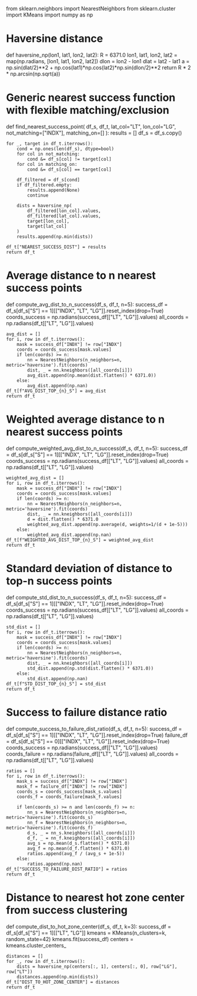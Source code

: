 from sklearn.neighbors import NearestNeighbors
from sklearn.cluster import KMeans
import numpy as np

# Haversine distance
def haversine_np(lon1, lat1, lon2, lat2):
    R = 6371.0
    lon1, lat1, lon2, lat2 = map(np.radians, [lon1, lat1, lon2, lat2])
    dlon = lon2 - lon1
    dlat = lat2 - lat1
    a = np.sin(dlat/2)**2 + np.cos(lat1)*np.cos(lat2)*np.sin(dlon/2)**2
    return R * 2 * np.arcsin(np.sqrt(a))

# Generic nearest success function with flexible matching/exclusion
def find_nearest_success_point(
    df_s,
    df_t,
    lat_col="LT",
    lon_col="LG",
    not_matching=["INDX"],
    matching_on=[]
):
    results = []
    df_s = df_s.copy()

    for _, target in df_t.iterrows():
        cond = np.ones(len(df_s), dtype=bool)
        for col in not_matching:
            cond &= df_s[col] != target[col]
        for col in matching_on:
            cond &= df_s[col] == target[col]

        df_filtered = df_s[cond]
        if df_filtered.empty:
            results.append(None)
            continue

        dists = haversine_np(
            df_filtered[lon_col].values,
            df_filtered[lat_col].values,
            target[lon_col],
            target[lat_col]
        )
        results.append(np.min(dists))

    df_t["NEAREST_SUCCESS_DIST"] = results
    return df_t

# Average distance to n nearest success points
def compute_avg_dist_to_n_success(df_s, df_t, n=5):
    success_df = df_s[df_s["S"] == 1][["INDX", "LT", "LG"]].reset_index(drop=True)
    coords_success = np.radians(success_df[["LT", "LG"]].values)
    all_coords = np.radians(df_t[["LT", "LG"]].values)

    avg_dist = []
    for i, row in df_t.iterrows():
        mask = success_df["INDX"] != row["INDX"]
        coords = coords_success[mask.values]
        if len(coords) >= n:
            nn = NearestNeighbors(n_neighbors=n, metric='haversine').fit(coords)
            dist, _ = nn.kneighbors([all_coords[i]])
            avg_dist.append(np.mean(dist.flatten() * 6371.0))
        else:
            avg_dist.append(np.nan)
    df_t[f"AVG_DIST_TOP_{n}_S"] = avg_dist
    return df_t

# Weighted average distance to n nearest success points
def compute_weighted_avg_dist_to_n_success(df_s, df_t, n=5):
    success_df = df_s[df_s["S"] == 1][["INDX", "LT", "LG"]].reset_index(drop=True)
    coords_success = np.radians(success_df[["LT", "LG"]].values)
    all_coords = np.radians(df_t[["LT", "LG"]].values)

    weighted_avg_dist = []
    for i, row in df_t.iterrows():
        mask = success_df["INDX"] != row["INDX"]
        coords = coords_success[mask.values]
        if len(coords) >= n:
            nn = NearestNeighbors(n_neighbors=n, metric='haversine').fit(coords)
            dist, _ = nn.kneighbors([all_coords[i]])
            d = dist.flatten() * 6371.0
            weighted_avg_dist.append(np.average(d, weights=1/(d + 1e-5)))
        else:
            weighted_avg_dist.append(np.nan)
    df_t[f"WEIGHTED_AVG_DIST_TOP_{n}_S"] = weighted_avg_dist
    return df_t

# Standard deviation of distance to top-n success points
def compute_std_dist_to_n_success(df_s, df_t, n=5):
    success_df = df_s[df_s["S"] == 1][["INDX", "LT", "LG"]].reset_index(drop=True)
    coords_success = np.radians(success_df[["LT", "LG"]].values)
    all_coords = np.radians(df_t[["LT", "LG"]].values)

    std_dist = []
    for i, row in df_t.iterrows():
        mask = success_df["INDX"] != row["INDX"]
        coords = coords_success[mask.values]
        if len(coords) >= n:
            nn = NearestNeighbors(n_neighbors=n, metric='haversine').fit(coords)
            dist, _ = nn.kneighbors([all_coords[i]])
            std_dist.append(np.std(dist.flatten() * 6371.0))
        else:
            std_dist.append(np.nan)
    df_t[f"STD_DIST_TOP_{n}_S"] = std_dist
    return df_t

# Success to failure distance ratio
def compute_success_to_failure_dist_ratio(df_s, df_t, n=5):
    success_df = df_s[df_s["S"] == 1][["INDX", "LT", "LG"]].reset_index(drop=True)
    failure_df = df_s[df_s["S"] == 0][["INDX", "LT", "LG"]].reset_index(drop=True)
    coords_success = np.radians(success_df[["LT", "LG"]].values)
    coords_failure = np.radians(failure_df[["LT", "LG"]].values)
    all_coords = np.radians(df_t[["LT", "LG"]].values)

    ratios = []
    for i, row in df_t.iterrows():
        mask_s = success_df["INDX"] != row["INDX"]
        mask_f = failure_df["INDX"] != row["INDX"]
        coords_s = coords_success[mask_s.values]
        coords_f = coords_failure[mask_f.values]

        if len(coords_s) >= n and len(coords_f) >= n:
            nn_s = NearestNeighbors(n_neighbors=n, metric='haversine').fit(coords_s)
            nn_f = NearestNeighbors(n_neighbors=n, metric='haversine').fit(coords_f)
            d_s, _ = nn_s.kneighbors([all_coords[i]])
            d_f, _ = nn_f.kneighbors([all_coords[i]])
            avg_s = np.mean(d_s.flatten() * 6371.0)
            avg_f = np.mean(d_f.flatten() * 6371.0)
            ratios.append(avg_f / (avg_s + 1e-5))
        else:
            ratios.append(np.nan)
    df_t["SUCCESS_TO_FAILURE_DIST_RATIO"] = ratios
    return df_t

# Distance to nearest hot zone center from success clustering
def compute_dist_to_hot_zone_center(df_s, df_t, k=3):
    success_df = df_s[df_s["S"] == 1][["LT", "LG"]]
    kmeans = KMeans(n_clusters=k, random_state=42)
    kmeans.fit(success_df)
    centers = kmeans.cluster_centers_

    distances = []
    for _, row in df_t.iterrows():
        dists = haversine_np(centers[:, 1], centers[:, 0], row["LG"], row["LT"])
        distances.append(np.min(dists))
    df_t["DIST_TO_HOT_ZONE_CENTER"] = distances
    return df_t
